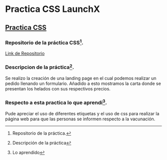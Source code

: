 # Practica CSS LaunchX

## [Practica CSS](https://tobsad.github.io/practica-css/)

### Repositorio de la práctica CSS[^1].
[Link de Repositorio](https://github.com/Tobsad/practica-css)

### Descripcion de la práctica[^2].  
Se realizo la creación de una landing page en el cual podemos realizar un pedido llenando un formulario. Añadido a esto mostramos la carta donde se presentan los helados con sus respectivos precios.

### Respecto a esta practica lo que aprendí[^note].
Pude apreciar el uso de diferentes etiquetas y el uso de css para realizar la página web para que las personas se informen respecto a la vacunación.

[^1]: Repositorio de la práctica.
[^2]: Descripción de la práctica
[^note]:
      Lo aprendido
